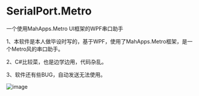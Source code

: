# SerialPort.Metro
一个使用MahApps.Metro UI框架的WPF串口助手

1、本软件是本人做毕设时写的，基于WPF，使用了MahApps.Metro框架，是一个Metro风的串口助手。

2、C#比较菜，也是边学边用，代码杂乱。

3、软件还有些BUG，自动发送无法使用。

 ![image](https://raw.githubusercontent.com/veryxs/SerialPort.Metro/master/img/%E4%B8%B2%E5%8F%A3%E5%8A%A9%E6%89%8B.png)

